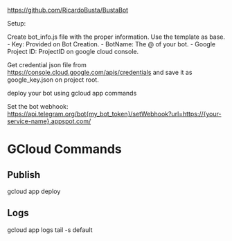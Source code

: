 https://github.com/RicardoBusta/BustaBot

Setup:

Create bot_info.js file with the proper information. Use the template as base.
    - Key: Provided on Bot Creation.
    - BotName: The @ of your bot.
    - Google Project ID: ProjectID on google cloud console.

Get credential json file from https://console.cloud.google.com/apis/credentials and save it as google_key.json on project root.

deploy your bot using gcloud app commands

Set the bot webhook: https://api.telegram.org/bot{my_bot_token}/setWebhook?url=https://{your-service-name}.appspot.com/

# GCloud Commands

## Publish
gcloud app deploy

## Logs
gcloud app logs tail -s default